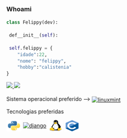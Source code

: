 ### Whoami
```python
class Felippy(dev):

 def__init__(self):

 self.felippy = {
    "idade":22,
    "nome": "felippy",
    "hobby":"calistenia"
}
```

<div>
  <a href="https://github.com/FelippyGP">
  <img height="180em" src="https://github-readme-stats.vercel.app/api?username=FelippyGP&show_icons=true&theme=dracula&include_all_commits=true&count_private=true"/>
  <img height="180em" src="https://github-readme-stats.vercel.app/api/top-langs/?username=FelippyGP&layout=compact&langs_count=10&theme=dracula"/>
  </a>
</div>

<div style="display: inline_block"><br>
  Sistema operacional preferido --> <a href="https://linuxmint.com/" target="_blank"> <img align="center" alt="linuxmint" height="40" src="https://cdn.discordapp.com/attachments/904877365526679602/1190425495574167664/linux-mint_logo.png?ex=65a1c123&is=658f4c23&hm=8c4d365d263289ad1f10361cec910b53f77e65cfa1d412c5278072cfcd2ef435&"></a>
  
  <br>
  
  <p>Tecnologias preferidas</p>
 <a href="https://www.python.org/" target="_blank"> <img align="center" alt="Python" height="30" width="40" src="https://raw.githubusercontent.com/devicons/devicon/master/icons/python/python-original.svg"></a>
  <a href="https://www.djangoproject.com/" target="_blank"> <img align="center" alt="django" height="30" width="40"<img src="https://cdn.jsdelivr.net/gh/devicons/devicon/icons/django/django-plain.svg"></a>
 <a href="https://www.kernel.org/" target="_blank"> <img align="center" alt="Linux" height="30" width="40" src="https://raw.githubusercontent.com/devicons/devicon/master/icons/linux/linux-original.svg"></a>
 <a href="https://www.iso.org/" target="_blank"> <img align="center" alt="C" height="30" width="40" src="https://raw.githubusercontent.com/devicons/devicon/master/icons/c/c-original.svg"></a>




